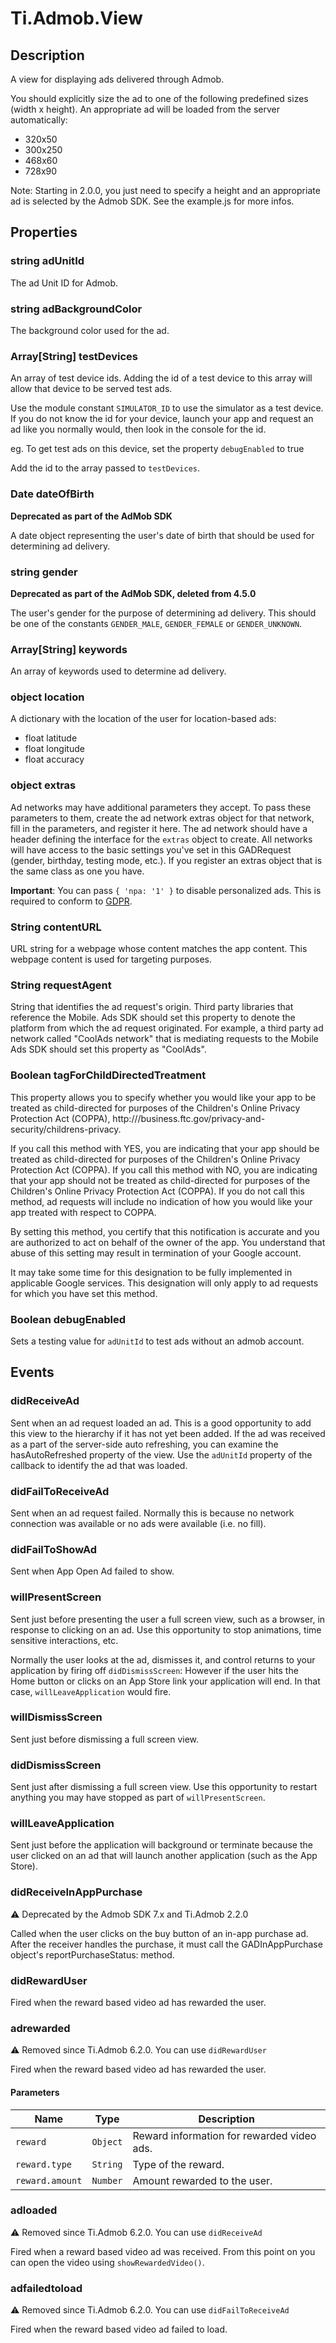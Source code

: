 # Ti.Admob.View

## Description

A view for displaying ads delivered through Admob.

You should explicitly size the ad to one of the following predefined sizes (width x height). An appropriate
ad will be loaded from the server automatically:

* 320x50
* 300x250
* 468x60
* 728x90

Note: Starting in 2.0.0, you just need to specify a height and an appropriate ad is selected by the Admob SDK.
See the example.js for more infos.

## Properties

### string adUnitId

The ad Unit ID for Admob.

### string adBackgroundColor

The background color used for the ad.

### Array[String] testDevices

An array of test device ids. Adding the id of a test device to this array 
will allow that device to be served test ads. 

Use the module constant `SIMULATOR_ID` to use the simulator as a test device. 
If you do not know the id for your device, launch your app and request an ad 
like you normally would, then look in the console for the id. 

eg. <Google> To get test ads on this device, set the property `debugEnabled` to true

Add the id to the array passed to `testDevices`.

### Date dateOfBirth

**Deprecated as part of the AdMob SDK**

A date object representing the user's date of birth that should be used
for determining ad delivery. 

### string gender

**Deprecated as part of the AdMob SDK, deleted from 4.5.0**

The user's gender for the purpose of determining ad delivery. This should be one of the constants `GENDER_MALE`, `GENDER_FEMALE` or `GENDER_UNKNOWN`.

### Array[String] keywords

An array of keywords used to determine ad delivery.

### object location

A dictionary with the location of the user for location-based ads:

* float latitude
* float longitude
* float accuracy

### object extras

Ad networks may have additional parameters they accept. To pass these parameters to them, create the ad network extras 
object for that network, fill in the parameters, and register it here. The ad network should have a header defining the 
interface for the `extras` object to create. All networks will have access to the basic settings you've set in this 
GADRequest (gender, birthday, testing mode, etc.). If you register an extras object that is the same class as one you have.

**Important**: You can pass `{ 'npa: '1' }` to disable personalized ads. This is required to conform to [GDPR](https://www.eugdpr.org/).

### String contentURL

URL string for a webpage whose content matches the app content. This webpage content is used for targeting purposes.

### String requestAgent

String that identifies the ad request's origin. Third party libraries that reference the Mobile. Ads SDK should set this property 
to denote the platform from which the ad request originated. For example, a third party ad network called "CoolAds network" that 
is mediating requests to the Mobile Ads SDK should set this property as "CoolAds".

### Boolean tagForChildDirectedTreatment

This property allows you to specify whether you would like your app to be treated as child-directed for purposes of the 
Children's Online Privacy Protection Act (COPPA), http:///business.ftc.gov/privacy-and-security/childrens-privacy.

If you call this method with YES, you are indicating that your app should be treated as child-directed for purposes of the 
Children's Online Privacy Protection Act (COPPA). If you call this method with NO, you are indicating that your app should 
not be treated as child-directed for purposes of the Children's Online Privacy Protection Act (COPPA). If you do not call this 
method, ad requests will include no indication of how you would like your app treated with respect to COPPA.

By setting this method, you certify that this notification is accurate and you are authorized to act on behalf of the owner of 
the app. You understand that abuse of this setting may result in termination of your Google account.

It may take some time for this designation to be fully implemented in applicable Google services. This designation will 
only apply to ad requests for which you have set this method.

### Boolean debugEnabled

Sets a testing value for `adUnitId` to test ads without an admob account.

## Events

### didReceiveAd

 Sent when an ad request loaded an ad. This is a good opportunity to add this
 view to the hierarchy if it has not yet been added. If the ad was received
 as a part of the server-side auto refreshing, you can examine the
 hasAutoRefreshed property of the view. Use the `adUnitId` property of the callback
 to identify the ad that was loaded.

### didFailToReceiveAd

 Sent when an ad request failed. Normally this is because no network
 connection was available or no ads were available (i.e. no fill).

### didFailToShowAd

Sent when App Open Ad failed to show.

### willPresentScreen

Sent just before presenting the user a full screen view, such as a browser,
in response to clicking on an ad. Use this opportunity to stop animations,
time sensitive interactions, etc.

Normally the user looks at the ad, dismisses it, and control returns to your
application by firing off `didDismissScreen`: However if the user hits the
Home button or clicks on an App Store link your application will end. In that case,
`willLeaveApplication` would fire.

### willDismissScreen

Sent just before dismissing a full screen view.

### didDismissScreen

Sent just after dismissing a full screen view. Use this opportunity to
restart anything you may have stopped as part of `willPresentScreen`.

### willLeaveApplication

Sent just before the application will background or terminate because the
user clicked on an ad that will launch another application (such as the App
Store).

### didReceiveInAppPurchase

⚠️ Deprecated by the Admob SDK 7.x and Ti.Admob 2.2.0

Called when the user clicks on the buy button of an in-app purchase ad. After the receiver handles the purchase, it must 
call the GADInAppPurchase object's reportPurchaseStatus: method.

### didRewardUser

Fired when the reward based video ad has rewarded the user.

### adrewarded
⚠️ Removed since Ti.Admob 6.2.0. You can use `didRewardUser`

Fired when the reward based video ad has rewarded the user.

#### Parameters

| Name | Type | Description |
| --- | --- | --- |
| `reward` | `Object` | Reward information for rewarded video ads. |
| `reward.type` | `String` | Type of the reward. |
| `reward.amount` | `Number` | Amount rewarded to the user. |

### adloaded 
⚠️ Removed since Ti.Admob 6.2.0. You can use `didReceiveAd`

Fired when a reward based video ad was received. From this point on you can open the video using `showRewardedVideo()`.

### adfailedtoload
⚠️ Removed since Ti.Admob 6.2.0. You can use `didFailToReceiveAd`

Fired when the reward based video ad failed to load.
